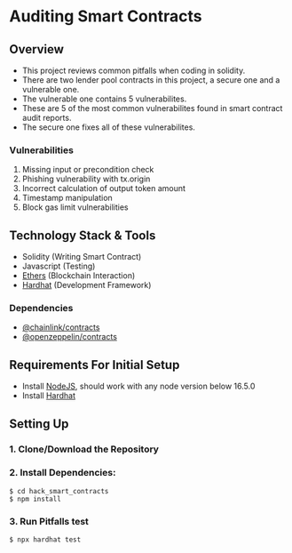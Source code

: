 # Auditing Smart Contracts

## Overview

- This project reviews common pitfalls when coding in solidity.
- There are two lender pool contracts in this project, a secure one and a vulnerable one.
- The vulnerable one contains 5 vulnerabilites.  
- These are 5 of the most common vulnerabilites found in smart contract audit reports.
- The secure one fixes all of these vulnerabilites.

### Vulnerabilities
1. Missing input or precondition check
2. Phishing vulnerability with tx.origin
3. Incorrect calculation of output token amount
4. Timestamp manipulation
5. Block gas limit vulnerabilities  

## Technology Stack & Tools

- Solidity (Writing Smart Contract)
- Javascript (Testing)
- [Ethers](https://docs.ethers.org/v5/) (Blockchain Interaction)
- [Hardhat](https://hardhat.org/) (Development Framework)

### Dependencies

- [@chainlink/contracts](https://www.npmjs.com/package/@chainlink/contracts)
- [@openzeppelin/contracts](https://www.npmjs.com/package/@openzeppelin/contracts)

## Requirements For Initial Setup
- Install [NodeJS](https://nodejs.org/en/), should work with any node version below 16.5.0
- Install [Hardhat](https://hardhat.org/)

## Setting Up
### 1. Clone/Download the Repository

### 2. Install Dependencies:
```
$ cd hack_smart_contracts
$ npm install 
```

### 3. Run Pitfalls test
`$ npx hardhat test`
